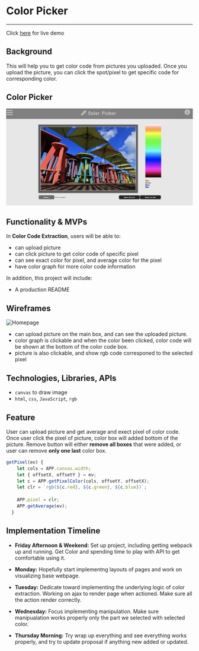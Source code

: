 # Color Picker

---
Click [here](https://arwensookim.github.io/color-picker/) for live demo

## **Background**

This will help you to get color code from pictures you uploaded.
Once you upload the picture, you can click the spot/pixel to get specific code for corresponding color.

## **Color Picker**

<img width="800" alt="homepage" src="img/homepage.png">


## **Functionality & MVPs**

In **Color Code Extraction**, users will be able to:
- can upload picture
- can click picture to get color code of specific pixel
- can see exact color for pixel, and average color for the pixel
- have color graph for more color code information


In addition, this project will include:
- A production README



## **Wireframes**
![Homepage](https://user-images.githubusercontent.com/64451087/131939704-1de4842e-ba54-4d23-a957-e12e5ea666a4.png)

* can upload picture on the main box, and can see the uploaded picture.
* color graph is clickable and when the color been clicked, color code will be shown at the bottom of the color code box.
* picture is also clickable, and show rgb code corresponed to the selected pixel



## **Technologies, Libraries, APIs**

* `canvas` to draw image
* `html`, `css`, `JavaScript`, `rgb`


## **Feature**
User can upload picture and get average and exect pixel of color code.
Once user click the pixel of picture, color box will added bottom of the picture. Remove button will either **remove all boxes** that were added, or user can remove **only one last** color box.

```Javascript
getPixel(ev) {
    let cols = APP.canvas.width;
    let { offsetX, offsetY } = ev;
    let c = APP.getPixelColor(cols, offsetY, offsetX);
    let clr = `rgb(${c.red}, ${c.green}, ${c.blue})`; 

    APP.pixel = clr;
    APP.getAverage(ev);
  }
  ```


## **Implementation Timeline**
- **Friday Afternoon & Weekend:** Set up project, including getting webpack up and running. Get Color and spending time to play with API to get comfortable using it. 

- **Monday:** Hopefully start implementng layouts of pages and work on visualizing base webpage.

- **Tuesday:** Dedicate toward implementing the underlying logic of color extraction. Working on ajax to render page when actioned. Make sure all the action render correctly.

- **Wednesday:** Focus implementing manipulation. Make sure manipualation works properly only the part we selected with selected color.

- **Thursday Morning:** Try wrap up everything and see everything works properly, and try to update proposal if anything new added or updated.
